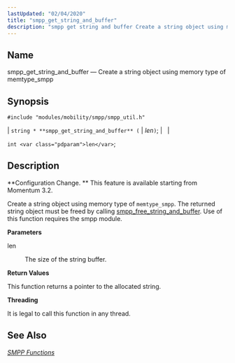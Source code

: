 ```yaml
---
lastUpdated: "02/04/2020"
title: "smpp_get_string_and_buffer"
description: "smpp get string and buffer Create a string object using memory type of memtype smpp string smpp get string and buffer len int len Configuration Change This feature is available starting from Momentum 3 2 Create a string object using memory type of memtype smpp The returned string object must..."
---
```


<a name="apis.smpp_get_string_and_buffer"></a> 
## Name

smpp_get_string_and_buffer — Create a string object using memory type of memtype_smpp

## Synopsis

`#include "modules/mobility/smpp/smpp_util.h"`

| `string * **smpp_get_string_and_buffer** (` | <var class="pdparam">len</var>`)`; |   |

`int <var class="pdparam">len</var>`;<a name="idp61390784"></a> 
## Description

**Configuration Change. ** This feature is available starting from Momentum 3.2.

Create a string object using memory type of `memtype_smpp`. The returned string object must be freed by calling [smpp_free_string_and_buffer](/momentum/3/3-api/apis-smpp-free-string-and-buffer). Use of this function requires the smpp module.

**<a name="idp61394800"></a> Parameters**

<dl class="variablelist">

<dt>len</dt>

<dd>

The size of the string buffer.

</dd>

</dl>

**<a name="idp61397520"></a> Return Values**

This function returns a pointer to the allocated string.

**<a name="idp61398464"></a> Threading**

It is legal to call this function in any thread.

<a name="idp61399568"></a> 
## See Also

[*SMPP Functions*](/momentum/3/3-api/smpp)
